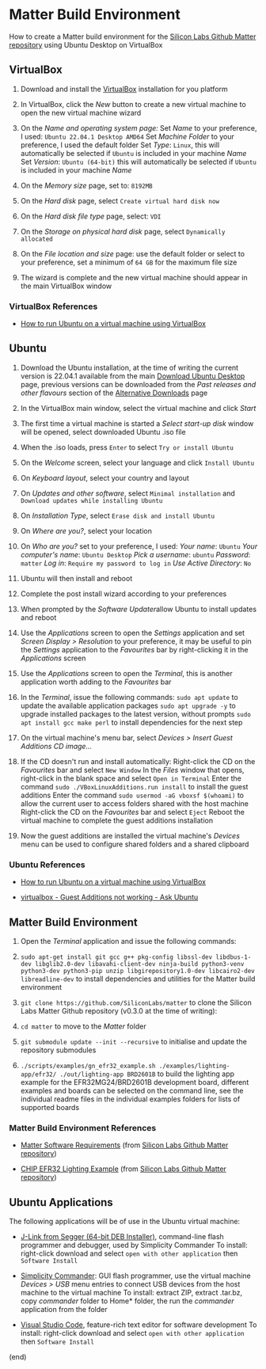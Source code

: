 # Matter Build Environment

How to create a Matter build environment for the [Silicon Labs Github Matter repository](https://github.com/SiliconLabs/matter) using Ubuntu Desktop on VirtualBox

## VirtualBox

1. Download and install the [VirtualBox](https://www.virtualbox.org/wiki/Downloads) installation for you platform

2. In VirtualBox, click the *New* button to create a new virtual machine to open the new virtual machine wizard

3. On the *Name and operating system page:*
   Set *Name* to your preference, I used: `Ubuntu 22.04.1 Desktop AMD64`
   Set *Machine Folder* to your preference, I used the default folder
   Set *Type*: `Linux`, this will automatically be selected if `Ubuntu` is included in your machine *Name*
   Set *Version*: `Ubuntu (64-bit)` this will automatically be selected if `Ubuntu` is included in your machine *Name*

4. On the *Memory size* page, set to: `8192MB`

5. On the *Hard disk* page, select `Create virtual hard disk now`

6. On the *Hard disk file type* page, select: `VDI`

7. On the *Storage on physical hard disk* page, select `Dynamically allocated`

8. On the *File location and size* page: use the default folder or select to your preference, set a minimum of `64 GB` for the maximum file size

9. The wizard is complete and the new virtual machine should appear in the main VirtualBox window

### VirtualBox References

* [How to run Ubuntu on a virtual machine using VirtualBox](https://ubuntu.com/tutorials/how-to-run-ubuntu-desktop-on-a-virtual-machine-using-virtualbox#1-overview)

## Ubuntu

1. Download the Ubuntu installation, at the time of writing the current version is 22.04.1 available from the main [Download Ubuntu Desktop](https://ubuntu.com/download/desktop) page, previous versions can be downloaded from the *Past releases and other flavours* section of the [Alternative Downloads](https://ubuntu.com/download/alternative-downloads) page

2. In the VirtualBox main window, select the virtual machine and click *Start*

3. The first time a virtual machine is started a *Select start-up disk* window will be opened, select downloaded Ubuntu .iso file

4. When the .iso loads, press `Enter` to select `Try or install Ubuntu`

5. On the *Welcome* screen, select your language and click `Install Ubuntu`

6. On *Keyboard layout*, select your country and layout

7. On *Updates and other software*, select `Minimal installation` and `Download updates while installing Ubuntu`

8. On *Installation Type*, select `Erase disk and install Ubuntu`

9. On *Where are you?*, select your location

10. On *Who are you?* set to your preference, I used:
    *Your name*: `Ubuntu`
    *Your computer's name*: `Ubuntu Desktop`
    *Pick a username*: `ubuntu`
    *Password*: `matter`
    *Log in*: `Require my password to log in`
    *Use Active Directory*: `No`

11. Ubuntu will then install and reboot

12. Complete the post install wizard according to your preferences 

13. When prompted by the *Software Updater*allow Ubuntu to install updates and reboot

14. Use the *Applications* screen to open the *Settings* application and set *Screen Display > Resolution* to your preference, it may be useful to pin the *Settings* application to the *Favourites* bar by right-clicking it in the *Applications* screen

15. Use the *Applications* screen to open the *Terminal*, this is another application worth adding to the *Favourites* bar

16. In the *Terminal*, issue the following commands: 
    `sudo apt update` to update the available application packages
    `sudo apt upgrade -y` to upgrade installed packages to the latest version, without prompts
    `sudo apt install gcc make perl` to install dependencies for the next step

17. On the virtual machine's menu bar, select *Devices > Insert Guest Additions CD image...*

18. If the CD doesn't run and install automatically: 
    Right-click the CD on the *Favourites* bar and select `New Window`
    In the *Files* window that opens, right-click in the blank space and select `Open in Terminal`
    Enter the command `sudo ./VBoxLinuxAdditions.run install` to install the guest additions
    Enter the command `sudo usermod -aG vboxsf $(whoami)` to allow the current user to access folders shared with the host machine
    Right-click the CD on the *Favourites* bar and select `Eject`
    Reboot the virtual machine to complete the guest additions installation

19. Now the guest additions are installed the virtual machine's *Devices* menu can be used to configure shared folders and a shared clipboard

### Ubuntu References

* [How to run Ubuntu on a virtual machine using VirtualBox](https://ubuntu.com/tutorials/how-to-run-ubuntu-desktop-on-a-virtual-machine-using-virtualbox#1-overview)

* [virtualbox - Guest Additions not working - Ask Ubuntu](https://askubuntu.com/a/1416292)

## Matter Build Environment

1. Open the *Terminal* application and issue the following commands:

2. `sudo apt-get install git gcc g++ pkg-config libssl-dev libdbus-1-dev libglib2.0-dev libavahi-client-dev ninja-build python3-venv python3-dev python3-pip unzip libgirepository1.0-dev libcairo2-dev libreadline-dev` 
   to install dependencies and utilities for the Matter build environment

3. `git clone https://github.com/SiliconLabs/matter` 
   to clone the Silicon Labs Matter Github repository (v0.3.0 at the time of writing):

4. `cd matter` to move to the *Matter* folder

5. `git submodule update --init --recursive`
   to initialise and update the repository submodules

6. `./scripts/examples/gn_efr32_example.sh ./examples/lighting-app/efr32/ ./out/lighting-app BRD2601B`
   to build the lighting app example for the EFR32MG24/BRD2601B development board, different examples and boards can be selected on the command line, see the individual readme files in the individual examples folders for lists of supported boards

### Matter Build Environment References

* [Matter Software Requirements](https://github.com/SiliconLabs/matter/blob/release_0.3.0/docs/silabs/general/SOFTWARE_REQUIREMENTS.md) (from [Silicon Labs Github Matter repository](https://github.com/SiliconLabs/matter))

* [CHIP EFR32 Lighting Example](https://github.com/SiliconLabs/matter/blob/release_0.3.0/examples/lighting-app/efr32/README.md) (from [Silicon Labs Github Matter repository](https://github.com/SiliconLabs/matter))

## Ubuntu Applications

The following applications will be of use in the Ubuntu virtual machine:

* [J-Link from Segger (64-bit DEB Installer)](https://www.segger.com/downloads/jlink/), command-line flash programmer and debugger, used by Simplicity Commander
  To install: right-click download and select `open with other application` then `Software Install`

* [Simplicity Commander](https://www.silabs.com/developers/mcu-programming-options): GUI flash programmer, use the virtual machine *Devices > USB* menu entries to connect USB devices from the host machine to the virtual machine
  To install: extract ZIP, extract .tar.bz, copy *commander* folder to Home* folder, the run the *commander* application from the folder

* [Visual Studio Code](https://code.visualstudio.com/), feature-rich text editor for software development
  To install: right-click download and select `open with other application` then `Software Install`

(end)














































































































































































































































